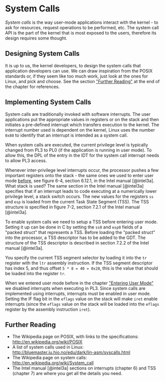 # System Calls
_System calls_ is the way user-mode applications interact with the kernel - to
ask for resources, request operations to be performed, etc. The system call API
is the part of the kernel that is most exposed to the users, therefore its
design requires some thought.

## Designing System Calls

It is up to us, the kernel developers, to design the system calls that
application developers can use. We can draw inspiration from the POSIX
standards or, if they seem like too much work, just look at the ones for Linux,
and pick and choose. See the section ["Further Reading"](#further-reading-7) at
the end of the chapter for references.

## Implementing System Calls

System calls are traditionally invoked with software interrupts. The user
applications put the appropriate values in registers or on the stack and then
initiates a pre-defined interrupt which transfers execution to the kernel. The
interrupt number used is dependent on the kernel, Linux uses the number `0x80`
to identify that an interrupt is intended as a system call.

When system calls are executed, the current privilege level is typically
changed from PL3 to PL0 (if the application is running in user mode). To allow
this, the DPL of the entry in the IDT for the system call interrupt needs to
allow PL3 access.

Whenever inter-privilege level interrupts occur, the processor pushes a few
important registers onto the stack - the same ones we used to enter user mode
[before](#user-mode), see figure 6-4, section 6.12.1, in the Intel manual
[@intel3a]. What stack is used? The same section in the Intel manual [@intel3a]
specifies that if an interrupt leads to code executing at a numerically lower
privilege level, a stack switch occurs. The new values for the registers `ss`
and `esp` is loaded from the current Task State Segment (TSS). The TSS
structure is specified in figure 7-2, section 7.2.1 of the Intel manual
[@intel3a].

To enable system calls we need to setup a TSS before entering user mode.
Setting it up can be done in C by setting the `ss0` and `esp0` fields of a
"packed struct" that represents a TSS. Before loading the "packed struct" into
the processor, a TSS descriptor has to be added to the GDT. The structure of
the TSS descriptor is described in section 7.2.2 of the Intel manual [@intel3a].

You specify the current TSS segment selector by loading it into the `tr`
register with the `ltr` assembly instruction. If the TSS segment descriptor has
index 5, and thus offset `5 * 8 = 40 = 0x28`, this is the value that should be
loaded into the register `tr`.

When we entered user mode before in the chapter ["Entering User
Mode"](#entering-user-mode) we disabled interrupts when executing in PL3. Since
system calls are implemented using interrupts, interrupts must be enabled in
user mode. Setting the IF flag bit in the `eflags` value on the stack will make
`iret` enable interrupts (since the `eflags` value on the stack will be loaded
into the `eflags` register by the assembly instruction `iret`).

## Further Reading

- The Wikipedia page on POSIX, with links to the specifications:
  <http://en.wikipedia.org/wiki/POSIX>
- A list of system calls used in Linux:
  <http://bluemaster.iu.hio.no/edu/dark/lin-asm/syscalls.html>
- The Wikipedia page on system calls:
  <http://en.wikipedia.org/wiki/System_call>
- The Intel manual [@intel3a] sections on interrupts (chapter 6) and TSS
  (chapter 7) are where you get all the details you need.
